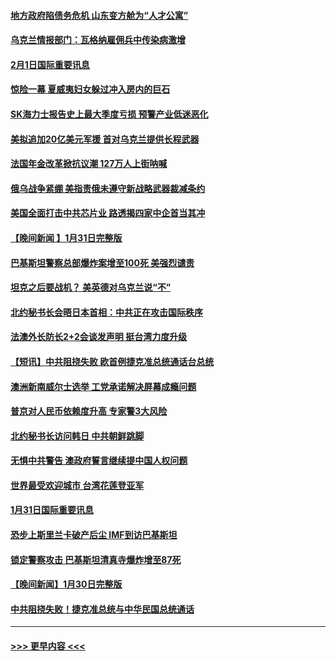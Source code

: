 #### [地方政府陷债务危机 山东变方舱为“人才公寓”](../pages/prog202/a103639604.md?t=02020343) 
#### [乌克兰情报部门：瓦格纳雇佣兵中传染病激增](../pages/prog202/a103639611.md?t=02020343) 
#### [2月1日国际重要讯息](../pages/prog202/a103639624.md?t=02020343) 
#### [惊险一幕 夏威夷妇女躲过冲入房内的巨石](../pages/prog202/a103639614.md?t=02020343) 
#### [SK海力士报告史上最大季度亏损 预警产业低迷恶化](../pages/prog202/a103639550.md?t=02020343) 
#### [美拟追加20亿美元军援 首对乌克兰提供长程武器](../pages/prog202/a103639522.md?t=02020343) 
#### [法国年金改革掀抗议潮 127万人上街呐喊](../pages/prog202/a103639473.md?t=02020343) 
#### [俄乌战争紧绷 美指责俄未遵守新战略武器裁减条约](../pages/prog202/a103639466.md?t=02020343) 
#### [美国全面打击中共芯片业 路透揭四家中企首当其冲](../pages/prog202/a103639392.md?t=02020343) 
#### [【晚间新闻 】1月31日完整版](../pages/prog202/a103639369.md?t=02020343) 
#### [巴基斯坦警察总部爆炸案增至100死 美强烈谴责](../pages/prog202/a103639374.md?t=02020343) 
#### [坦克之后要战机？ 美英德对乌克兰说“不”](../pages/prog202/a103639308.md?t=02020343) 
#### [北约秘书长会晤日本首相：中共正在攻击国际秩序](../pages/prog202/a103639309.md?t=02020343) 
#### [法澳外长防长2+2会谈发声明 挺台湾力度升级](../pages/prog202/a103639140.md?t=02020343) 
#### [【短讯】中共阻挠失败 欧首例捷克准总统通话台总统](../pages/prog202/a103639131.md?t=02020343) 
#### [澳洲新南威尔士选举 工党承诺解决屏幕成瘾问题](../pages/prog202/a103639077.md?t=02020343) 
#### [普京对人民币依赖度升高 专家警3大风险](../pages/prog202/a103638902.md?t=02020343) 
#### [北约秘书长访问韩日 中共朝鲜跳脚](../pages/prog202/a103638897.md?t=02020343) 
#### [无惧中共警告 澳政府誓言继续提中国人权问题](../pages/prog202/a103638890.md?t=02020343) 
#### [世界最受欢迎城市 台湾花莲登亚军](../pages/prog202/a103638883.md?t=02020343) 
#### [1月31日国际重要讯息](../pages/prog202/a103638882.md?t=02020343) 
#### [恐步上斯里兰卡破产后尘 IMF到访巴基斯坦](../pages/prog202/a103638850.md?t=02020343) 
#### [锁定警察攻击 巴基斯坦清真寺爆炸增至87死](../pages/prog202/a103638839.md?t=02020343) 
#### [【晚间新闻】1月30日完整版](../pages/prog202/a103638682.md?t=02020343) 
#### [中共阻挠失败！捷克准总统与中华民国总统通话](../pages/prog202/a103638756.md?t=02020343) 

----
#### [ >>> 更早内容 <<< ](../indexes/prog202-earlier.md)
